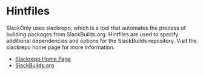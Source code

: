 # Hintfiles

SlackOnly uses slackrepo, which is a tool that automates the process of
building packages from SlackBuilds.org.  Hintfiles are used to specify
additional dependencies and options for the SlackBuilds repository.
Visit the slackrepo home page for more information.

* [Slackrepo Home Page](https://idlemoor.github.io/slackrepo/index.html)
* [SlackBuilds.org](https://slackbuilds.org/)

